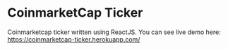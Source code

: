 # CoinmarketCap Ticker
Coinmarketcap ticker written using ReactJS.
You can see live demo here: https://coinmarketcap-ticker.herokuapp.com/